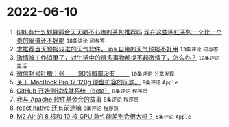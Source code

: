 # 2022-06-10

1. [618 有什么划算适合天天喝不心疼的茶包推荐吗,现在这些网红茶包一个比一个贵的离谱还不好喝](https://www.v2ex.com/t/858598) `18条评论` `问与答`
1. [求推荐当天预报较准的天气软件， ios 自带的天气预报不好用](https://www.v2ex.com/t/858601) `13条评论` `问与答`
1. [激情被工作消磨了，对生活中的很多事物都提不起激情了，怎么办？](https://www.v2ex.com/t/858602) `12条评论` `生活`
1. [微信封号吐槽：张_____90%概率没有_____](https://www.v2ex.com/t/858604) `10条评论` `分享发现`
1. [关于 MacBook Pro 17 120g 硬盘扩容的问题。](https://www.v2ex.com/t/858599) `8条评论` `Apple`
1. [GitHub 开始测试成就系统（beta）](https://www.v2ex.com/t/858595) `8条评论` `程序员`
1. [我与 Apache 软件基金会的故事](https://www.v2ex.com/t/858593) `8条评论` `程序员`
1. [react native 还有前途嘛](https://www.v2ex.com/t/858605) `6条评论` `程序员`
1. [M2 Air 的 8 核和 10 核 GPU 款性能差别会很大吗？](https://www.v2ex.com/t/858596) `6条评论` `Apple`
